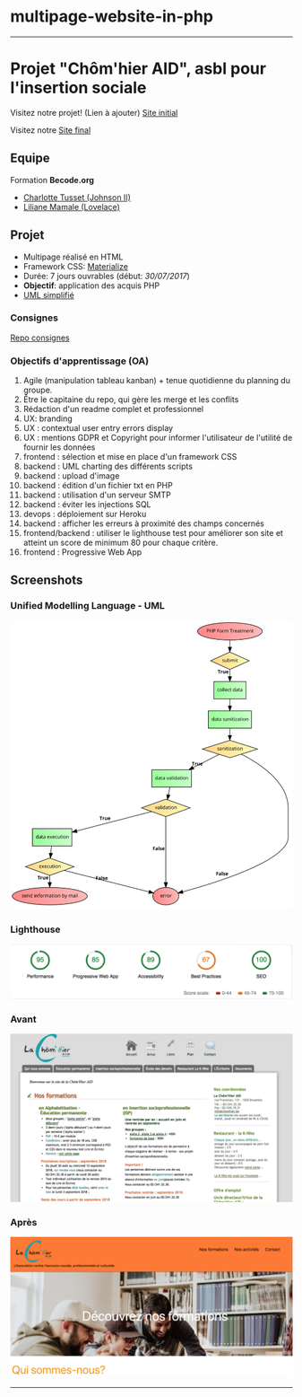 # multipage-website-in-php
___

# Projet "Chôm'hier AID", asbl pour l'insertion sociale

Visitez notre projet! (Lien à ajouter)
[Site initial](http://www.chomhier.be)

Visitez notre [Site final](https://lachomhieraid.herokuapp.com/index.php)

## Equipe

Formation **Becode.org**  
* [Charlotte Tusset (Johnson II)](https://github.com/CharlotteTusset)
* [Liliane Mamale (Lovelace)](https://github.com/lilama)

## Projet

* Multipage réalisé en HTML
* Framework CSS: [Materialize](https://materializecss.com/)
* Durée: 7 jours ouvrables (début: _30/07/2017_)
* **Objectif**: application des acquis PHP
* [UML simplifié](img/UML.svg)

### Consignes 

[Repo consignes](https://github.com/becodeorg/Johnson2/tree/master/projets/multipage-website-in-php#liste-des-objectifs-dapprentissage-oa)  

### Objectifs d'apprentissage (OA)

1. Agile (manipulation tableau kanban) + tenue quotidienne du planning du groupe.  
2. Être le capitaine du repo, qui gère les merge et les conflits
3. Rédaction d'un readme complet et professionnel
4. UX: branding
5. UX : contextual user entry errors display
6. UX : mentions GDPR et Copyright pour informer l'utilisateur de l'utilité de fournir les données
7. frontend : sélection et mise en place d'un framework CSS
8. backend : UML charting des différents scripts
9. backend : upload d'image
10. backend : édition d'un fichier txt en PHP
11. backend : utilisation d'un serveur SMTP
12. backend : éviter les injections SQL
13. devops : déploiement sur Heroku
14. backend : afficher les erreurs à proximité des champs concernés
15. frontend/backend : utiliser le lighthouse test pour améliorer son site et atteint un score de minimum 80 pour chaque critère.
16. frontend : Progressive Web App


## Screenshots

### Unified Modelling Language - UML 

![UML simplifié](img/UML.png)

### Lighthouse 

![Homepage before publication](img/lighthouse-home.png)

### Avant
![Homepage](img/screenshot_av.png)  

### Après  
![Homepage](img/screenshot_ap.png)

___





